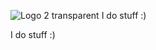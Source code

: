 
![Logo 2 transparent](https://github.com/Redzwinger/Redzwinger/assets/102427149/2710d2bf-4a2a-470b-a8b1-30b0165a8b5b) I do stuff :)

I do stuff :)
<!--

**Redzwinger/Redzwinger** is a ✨ _special_ ✨ repository because its `README.md` (this file) appears on your GitHub profile.

Here are some ideas to get you started:

- 🔭 I’m currently working on ...
- 🌱 I’m currently learning ...
- 👯 I’m looking to collaborate on ...
- 🤔 I’m looking for help with ...
- 💬 Ask me about ...
- 📫 How to reach me: ...
- 😄 Pronouns: ...
- ⚡ Fun fact: ...
-->
